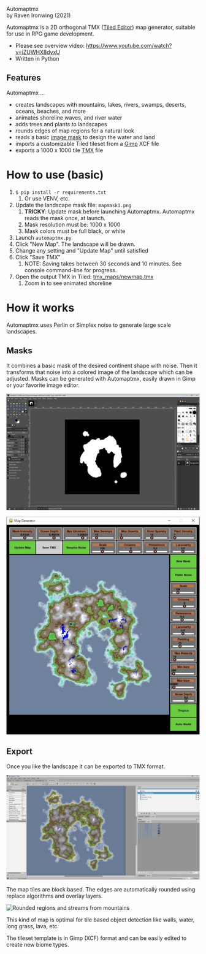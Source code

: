 Automaptmx  
by Raven Ironwing (2021)

Automaptmx is a 2D orthogonal TMX ([Tiled Editor](https://www.mapeditor.org/)) map generator, suitable for use in RPG game development.

* Please see overview video: https://www.youtube.com/watch?v=iZUWHX8dyxU
* Written in Python

## Features

Automaptmx ...
* creates landscapes with mountains, lakes, rivers, swamps, deserts, oceans, beaches, and more 
* animates shoreline waves, and river water 
* adds trees and plants to landscapes
* rounds edges of map regions for a natural look
* reads a basic [image mask](masks) to design the water and land 
* imports a customizable Tiled tileset from a [Gimp](https://www.gimp.org/) XCF file
* exports a 1000 x 1000 tile [TMX](https://doc.mapeditor.org/en/stable/reference/tmx-map-format/) file

# How to use (basic)

1. `$ pip install -r requirements.txt` 
   1. Or use VENV, etc.
1. Update the landscape mask file: `mapmask1.png`
   1. **TRICKY**: Update mask before launching Automaptmx. Automaptmx reads the mask once, at launch.
   2. Mask resolution must be: 1000 x 1000
   3. Mask colors must be full black, or white
2. Launch `automaptmx.py`
2. Click "New Map". The landscape will be drawn.
3. Change any setting and "Update Map" until satisfied
4. Click "Save TMX"
   1. NOTE: Saving takes between 30 seconds and 10 minutes. See console command-line for progress.
2. Open the output TMX in Tiled: [tmx_maps/newmap.tmx](tmx_maps/newmap.tmx)
   1. Zoom in to see animated shoreline

# How it works

Automaptmx uses Perlin or Simplex noise to generate large scale landscapes.

## Masks

It combines a basic mask of the desired continent shape with noise. Then it transforms that noise into a colored image of the landscape which can be adjusted. Masks can be generated with Automaptmx, easily drawn in Gimp or your favorite image editor.

![User chosen mask, of water and land](docs/mask.png)

![Automaptmx user interface](docs/automaptmx-gui.png)

## Export

Once you like the landscape it can be exported to TMX format. 

![Generated TMX, in Tiled Map Editor](docs/tiled.png)

The map tiles are block based. The edges are automatically rounded using replace algorithms and overlay layers. 

![Rounded regions and streams from mountains](docs/tiled-rounded-regions-streams.png)

This kind of map is optimal for tile based object detection like walls, water, long grass, lava, etc.

The tileset template is in Gimp (XCF) format and can be easily edited to create new biome types.



